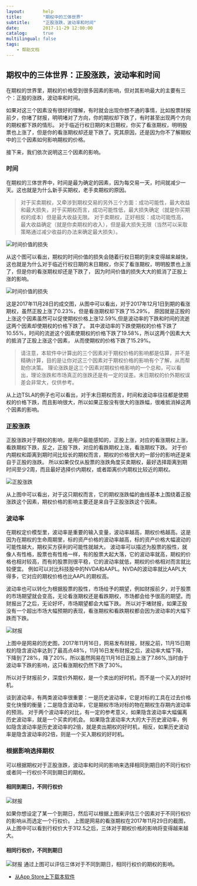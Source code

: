 ```yaml
---
layout:       help
title:        "期权中的三体世界"
subtitle:     "正股涨跌，波动率和时间"
date:         2017-11-29 12:00:00
catalog:      true
multilingual: false
tags:
    - 帮助文档
---
```



## 期权中的三体世界：正股涨跌，波动率和时间

在期权的世界里，期权的价格受到很多因素的影响，但对其影响最大的主要有三个：正股的涨跌，波动率和时间。


如果对这三个因素没有很好的理解，有时就会出现你想不通的事情，比如股票财报前夕，你堵了财报，明明堵对了方向，你的期权却下跌了，有时甚至出现两个方向的期权都下跌的情形。
对于临近行权日期的末日期权，你买了看涨期权，明明股票也上涨了，但是你的看涨期权却还是下跌了。究其原因，还是因为你不了解期权中的三个因素如何影响期权的价格。


接下来，我们依次说明这三个因素的影响。

### 时间

在期权的三体世界中，时间是最为确定的因素，因为每交易一天，时间就减少一天。这也就是为什么新手买期权，老手卖期权的原因。

> 对于买卖期权，又牵涉到期权交易的另外三个方面：成功可能性，最大收益和最大损失，对于买期权而言，成功可能性低，最大损失确定（就是你买期权的成本）但是最大收益无限。
  对于卖期权，正好相反：成功可能性高，最大收益确定（就是你卖期权的收入），但是最大损失无限（当然可以采取策略通过减少收益的办法来确定最大损失）。

<img src="{{ site.baseurl }}/img/three/three_time.jpg" alt="时间价值的损失" class="inline"/>

从这个图可以看出，期权的时间价值的损失会随着行权日期的到来变得越来越快，这也就是为什么对于临近行权日期的末日期权，你买了看涨期权，明明股票也上涨了，但是你的看涨期权却还是下跌了，
因为时间价值的损失大大的抵消了正股上涨的影响。

<img src="{{ site.baseurl }}/img/three/three_tsla.png" alt="时间价值的损失" class="inline"/>

这是2017年11月28日的成交图，从图中可以看出，对于2017年12月1日到期的看涨期权，虽然正股上涨了0.23%，但是看涨期权却下跌了15.29%，
原因就是正股的上涨这个因素虽然可以促使期权价格上涨12.59%,但是波动率的下跌和时间的流逝这两个因素却使期权的价格下跌了。
其中波动率的下跌使期权的价格下跌了10.55%，时间的流逝这个因素使期权的价格下跌了19.58%，所以这两个因素大大的抵消了正股上涨这个因素，
从而使期权的价格下跌了15.29%。

> 请注意，本软件中计算出的三个因素对于期权价格的影响都是估算，并不是精确计算，目的是让你对这三个因素对于期权价格的影响有个了解，从而帮助你决策。
理论涨跌是这三个因素对期权价格影响的一个总和，可以看出，理论涨跌和市场真正的涨跌还是有一定的误差。末日期权的价外期权误差会非常大，仅供参考。

从上边TSLA的例子也可以看出，对于末日期权而言，时间和波动率往往都是使期权的价格下跌，而且影响很大，所以如果正股没有很大的涨跌幅，很难抵消掉这两个因素的影响。

### 正股涨跌

正股涨跌对于期权的影响，是用户最能感知的，正股上涨，对应的看涨期权上涨，看跌期权下跌，反之，正股下跌，对应的看跌期权上涨，看涨期权下跌。
对于价内期权和距离到期时间比较长的期权而言，期权的价格很大的一部分的影响还是来自于正股的涨跌。
所以如果仅仅从股票的涨跌角度买卖期权，最好选择距离到期时间至少2周，而且最好选择价内期权，或者距离价内期权比较近的期权。

<img src="{{ site.baseurl }}/img/three/three_stock.png" alt="正股涨跌" class="inline"/>

从上图中可以看出，对于这只期权而言，它的期权涨跌幅的曲线基本上围绕着正股涨跌这个因素，期权价格的影响主要还是来自于正股涨跌这个因素。


### 波动率

在期权定价模型里，波动率是重要的输入变量，波动率越高，期权价格越高。这是因为在期权的生命周期里，标的资产价格的波动率越高，标的资产价格大幅波动的可能性越大，期权买方获利的可能性就越大。
波动率可以描述为股票的股性，就像人有性格，股票也有性格一样，有的股票大起大落，它的波动率就高，期权的价格也相对较高，而有的股票则很平稳，它的波动率就低，期权的价格相对而言就比较便宜。
例如可以对比科技股中的NVDA和AAPL。NVDA的波动率就比AAPL大得多，它对应的期权价格也比AAPL的期权高。

波动率也可以转化为根据股票的股性，市场给予的期望，例如财报前夕，对于股票的市场期望就会变高，无论看涨期权还是看跌期权，市场都会给予很高的期望。而财报出了之后，无论好坏，市场期望都会大幅下跌。
所以对于堵财报，如果正股没有一个超出市场大幅预期的表现，看涨期权和看跌期权都会因为波动率的大幅下跌而下跌。

<img src="{{ site.baseurl }}/img/three/three_vol.png" alt="财报" class="inline"/>

上图中是网易的历史图，2017年11月16日，网易发布财报，财报之前，11月15日期权的隐含波动率达到了最高点48%，11月16日发布财报之后，波动率大幅下降，
下降到了28%，降了20%，所以虽然网易在11月16日正股上涨了7.86%,当时由于波动率下跌的影响，这只看涨期权仍然下跌了30%。

所以对于财报前夕，深度价外期权，是一个卖出的好时机，而不是一个买入的好时机。

谈到波动率，有两类波动率很重要：一是历史波动率，它是对标的工具在过去价格变化快慢的衡量；二是隐含波动率，它是期权市场对标的物在期权生存期内波动率的预测。
对于两个波动率的对比，有一定的参考意义，如果隐含波动率大幅偏离历史波动率，就是一个买卖的机会。
如果隐含波动率大大的大于历史波动率，例如隐含波动率是历史波动率的2倍，就是卖出期权的好时机，相反，如果历史波动率是隐含波动率的2倍，则是一个买入期权的好时机。


### 根据影响选择期权

  可以根据期权对于正股涨跌，波动率和时间的影响来选择相同到期日的不同行权价或者同一行权价不同到期日的期权。

#### 相同到期日，不同行权价

<img src="{{ site.baseurl }}/img/three/three_same_expire.png" alt="财报" class="inline"/>

如果你想设定了某一个到期日，然后可以根据上图来评估三个因素对于不同行权价的影响从而选定一个行权价。
上图是网易的看涨期权在2017年11月29日的截图，从上图中可以看到行权价大于312.5之后，三体对于期权价格的影响将变得越来越大。

#### 相同行权价，不同到期日

<img src="{{ site.baseurl }}/img/three/three_same_strike.png" alt="财报" class="inline"/>
通过上图可以评估三体对于不同到期日，相同行权价的期权的影响。

-  [从App Store上下载本软件][1]

[1]: http://itunes.apple.com/us/app/id1228960496







































